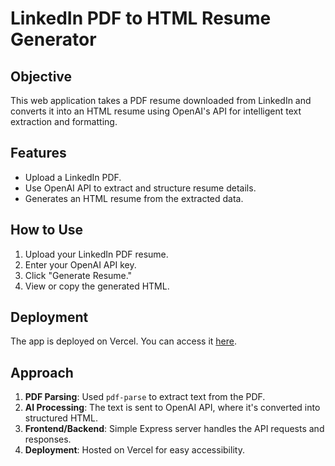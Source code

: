 # LinkedIn PDF to HTML Resume Generator

## Objective
This web application takes a PDF resume downloaded from LinkedIn and converts it into an HTML resume using OpenAI's API for intelligent text extraction and formatting.

## Features
- Upload a LinkedIn PDF.
- Use OpenAI API to extract and structure resume details.
- Generates an HTML resume from the extracted data.

## How to Use
1. Upload your LinkedIn PDF resume.
2. Enter your OpenAI API key.
3. Click "Generate Resume."
4. View or copy the generated HTML.

## Deployment
The app is deployed on Vercel. You can access it [here](#).

## Approach
1. **PDF Parsing**: Used `pdf-parse` to extract text from the PDF.
2. **AI Processing**: The text is sent to OpenAI API, where it's converted into structured HTML.
3. **Frontend/Backend**: Simple Express server handles the API requests and responses.
4. **Deployment**: Hosted on Vercel for easy accessibility.
